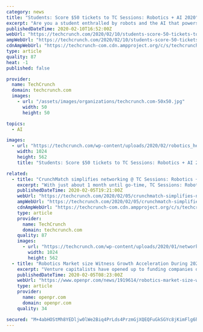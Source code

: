 ```yaml
---
category: news
title: "Students: Score $50 tickets to TC Sessions: Robotics + AI 2020"
excerpt: "Are you a student enthralled by robots and the AI that powers them? Do you live within striking distance of UC Berkeley? Ready to learn from the greatest minds and makers in the field? Then we want you at TC Sessions: Robotics + AI 2020 on March 3 at UC Berkeley’s Zellerbach Hall. We’re investing in the next generation of makers by making ..."
publishedDateTime: 2020-02-10T16:52:00Z
webUrl: "https://techcrunch.com/2020/02/10/students-score-50-tickets-to-tc-sessions-robotics-ai-2020/"
ampWebUrl: "https://techcrunch.com/2020/02/10/students-score-50-tickets-to-tc-sessions-robotics-ai-2020/amp/"
cdnAmpWebUrl: "https://techcrunch-com.cdn.ampproject.org/c/s/techcrunch.com/2020/02/10/students-score-50-tickets-to-tc-sessions-robotics-ai-2020/amp/"
type: article
quality: 87
heat: -1
published: false

provider:
  name: TechCrunch
  domain: techcrunch.com
  images:
    - url: "/assets/images/organizations/techcrunch.com-50x50.jpg"
      width: 50
      height: 50

topics:
  - AI

images:
  - url: "https://techcrunch.com/wp-content/uploads/2020/02/robotics_header_2000x1099-1.png?w=1024"
    width: 1024
    height: 562
    title: "Students: Score $50 tickets to TC Sessions: Robotics + AI 2020"

related:
  - title: "CrunchMatch simplifies networking @ TC Sessions: Robotics + AI 2020"
    excerpt: "With just about 1 month until go-time, TC Sessions: Robotics + AI 2020 (March 3 in Berkeley, Calif.) looks to be a true powerhouse event. Prepare to spend the day engaging with the leading innovators, makers and investors bent on shaping the future of these two game-changing technologies. Don’t have a ticket yet? Crikey, mate, beat the price ..."
    publishedDateTime: 2020-02-05T19:21:00Z
    webUrl: "https://techcrunch.com/2020/02/05/crunchmatch-simplifies-networking-tc-sessions-robotics-ai-2020/"
    ampWebUrl: "https://techcrunch.com/2020/02/05/crunchmatch-simplifies-networking-tc-sessions-robotics-ai-2020/amp/"
    cdnAmpWebUrl: "https://techcrunch-com.cdn.ampproject.org/c/s/techcrunch.com/2020/02/05/crunchmatch-simplifies-networking-tc-sessions-robotics-ai-2020/amp/"
    type: article
    provider:
      name: TechCrunch
      domain: techcrunch.com
    quality: 87
    images:
      - url: "https://techcrunch.com/wp-content/uploads/2020/01/networking_header.png?w=1024"
        width: 1024
        height: 562
  - title: "Robotics Market size Witness Growth Acceleration During 2025"
    excerpt: "Venture capitalists have opened up to funding companies designing and manufacturing industrial robots. Advancements in artificial intelligence and development of sophisticated sensors are projected to augment the development of self-programming robots. Make an Inquiry before Buying: https://www.trendsmarketresearch.com/checkout/3132/Single In ..."
    publishedDateTime: 2020-02-05T08:23:00Z
    webUrl: "https://www.openpr.com/news/1919614/robotics-market-size-witness-growth-acceleration-during-2025"
    type: article
    provider:
      name: openpr.com
      domain: openpr.com
    quality: 34

secured: "M+4abHOStMh8YEDljw0lWe2Biq4PrLds4PrzmGjXQEQFuGkSGYc8jKimFlg6hPBNz8p3ZvmWQrqlkIq0ubQ/SpahGQAv7ecrocruEkHq2GOK5a6dNETlnslSi5n73bopJqT5oYbE8IS7IjW8J9yMubiXxWzP7WFAoQ9LadxMuhvsGj5CxUaAzKTP1v9ZCGdBLunhcLVSoEvFEUEipMSxEkOoSRl4X4zDUbnQAxDJwARHPyMiW7CCgkiwz1riUr2Zu4ZXdX22oYC7Deh2nBk+XEaDVjfSFUNiSmwvQCY1pBGCVGNnnXPAK1TkfaXcu3C64FHicQZfPSEYsbq4rU6e2vWfeC72v0XwHYdb2QwwwpD/yO2/AfsSJmm78+nUEfWAgjO6iKyrSoQCXJ9l+AXqsVwBL03I26N01tYGEkmJZn4gNdMzYyDgB3qRwnyiw96Zx8++GXm/9Z+GSNfUQ+IBGcTAZ/9uCxrdFM/G8iexplE=;K7UUWrdSJRHnnNAY75Umzg=="
---
```


